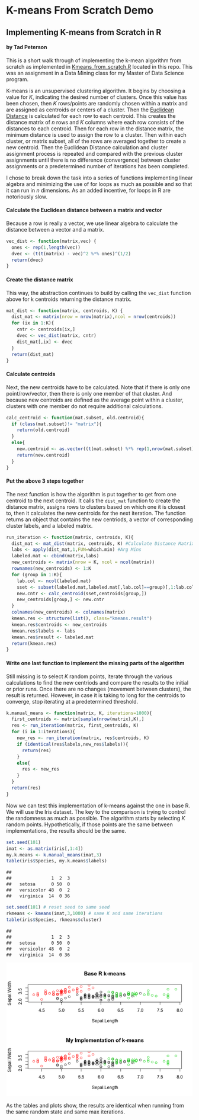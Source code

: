 K-means From Scratch Demo
================

Implementing K-means from Scratch in R
--------------------------------------

#### by Tad Peterson

This is a short walk through of implementing the k-mean algorithm from scratch as implemented in [Kmeans\_from\_scratch.R](https://github.com/tadtenacious/MSDS/blob/master/Data_Mining/Kmeans_from_scratch.R) located in this repo. This was an assignment in a Data Mining class for my Master of Data Science program.

K-means is an unsupervised clustering algorithm. It begins by choosing a value for *K*, indicating the desired number of clusters. Once this value has been chosen, then *K* rows/points are randomly chosen within a matrix and are assigned as centroids or centers of a cluster. Then the [Euclidean Distance](https://en.wikipedia.org/wiki/Euclidean_distance) is calculated for each row to each centroid. This creates the distance matrix of *n* rows and *K* columns where each row consists of the distances to each centroid. Then for each row in the distance matrix, the minimum distance is used to assign the row to a cluster. Then within each cluster, or matrix subset, all of the rows are averaged together to create a new centroid. Then the Euclidean Distance calculation and cluster assignment process is repeated and compared with the previous cluster assignments until there is no difference (convergence) between cluster assignments or a predetermined number of iterations has been completed.

I chose to break down the task into a series of functions implementing linear algebra and minimizing the use of for loops as much as possible and so that it can run in *n* dimensions. As an added incentive, for loops in R are notoriously slow.

#### Calculate the Euclidean distance between a matrix and vector

Because a row is really a vector, we use linear algebra to calculate the distance between a vector and a matrix.

``` r
vec_dist <- function(matrix,vec) {
  ones <- rep(1,length(vec))
  dvec <- (t(t(matrix) - vec)^2 %*% ones)^(1/2)
  return(dvec)
}
```

#### Create the distance matrix

This way, the abstraction continues to build by calling the `vec_dist` function above for k centroids returning the distance matrix.

``` r
mat_dist <- function(matrix, centroids, K) {
  dist_mat <- matrix(nrow = nrow(matrix),ncol = nrow(centroids))
  for (ix in 1:K){
    cntr <- centroids[ix,]
    dvec <- vec_dist(matrix, cntr)
    dist_mat[,ix] <- dvec
  }
  return(dist_mat)
}
```

#### Calculate centroids

Next, the new centroids have to be calculated. Note that if there is only one point/row/vector, then there is only one member of that cluster. And because new centroids are defined as the average point within a cluster, clusters with one member do not require additional calculations.

``` r
calc_centroid <- function(mat.subset, old.centroid){
  if (class(mat.subset)!= "matrix"){
    return(old.centroid)
  }
  else{
    new.centroid <- as.vector((t(mat.subset) %*% rep(1,nrow(mat.subset))) / nrow(mat.subset))
    return(new.centroid)
  }
}
```

#### Put the above 3 steps together

The next function is how the algorithm is put together to get from one centroid to the next centroid. It calls the `dist_mat` function to create the distance matrix, assigns rows to clusters based on which one it is closest to, then it calculates the new centroids for the next iteration. The function returns an object that contains the new centriods, a vector of corresponding cluster labels, and a labeled matrix.

``` r
run_iteration <- function(matrix, centroids, K){
  dist_mat <- mat_dist(matrix, centroids, K) #Calculate Distance Matrix
  labs <- apply(dist_mat,1,FUN=which.min) #Arg Mins
  labeled.mat <- cbind(matrix,labs)
  new_centroids <- matrix(nrow = K, ncol = ncol(matrix))
  rownames(new_centroids) <- 1:K
  for (group in 1:K){
    lab.col <- ncol(labeled.mat)
    sset <- subset(labeled.mat,labeled.mat[,lab.col]==group)[,1:lab.col-1]
    new.cntr <- calc_centroid(sset,centroids[group,])
    new_centroids[group,] <- new.cntr
  }
  colnames(new_centroids) <- colnames(matrix)
  kmean.res <- structure(list(), class="kmeans.result")
  kmean.res$centroids <- new_centroids
  kmean.res$labels <- labs
  kmean.res$result <- labeled.mat
  return(kmean.res)
}
```

#### Write one last function to implement the missing parts of the algorithm

Still missing is to select *K* random points, iterate through the various calculations to find the new centriods and compare the results to the initial or prior runs. Once there are no changes (movement between clusters), the result is returned. However, in case it is taking to long for the centroids to converge, stop iterating at a predetermined threshold.

``` r
k.manual_means <- function(matrix, K, iterations=1000){
  first_centroids <- matrix[sample(nrow(matrix),K),]
  res <- run_iteration(matrix, first_centroids, K)
  for (i in 1:iterations){
    new_res <- run_iteration(matrix, res$centroids, K)
    if (identical(res$labels,new_res$labels)){
      return(res)
    }
    else{
      res <- new_res
    }
  }
  return(res)
}
```

Now we can test this implementation of k-means against the one in base R. We will use the Iris dataset. The key to the comparison is trying to control the randomness as much as possible. The algorithm starts by selecting *K* random points. Hypothetically, if those points are the same between implementations, the results should be the same.

``` r
set.seed(101)
imat <- as.matrix(iris[,1:4])
my.k.means <- k.manual_means(imat,3)
table(iris$Species, my.k.means$labels)
```

    ##             
    ##               1  2  3
    ##   setosa      0 50  0
    ##   versicolor 48  0  2
    ##   virginica  14  0 36

``` r
set.seed(101) # reset seed to same seed
rkmeans <- kmeans(imat,3,1000) # same K and same iterations
table(iris$Species, rkmeans$cluster)
```

    ##             
    ##               1  2  3
    ##   setosa      0 50  0
    ##   versicolor 48  0  2
    ##   virginica  14  0 36

![](Kmeans_From_Scratch_Demo_files/figure-markdown_github/unnamed-chunk-7-1.png)

As the tables and plots show, the results are identical when running from the same random state and same max iterations.
